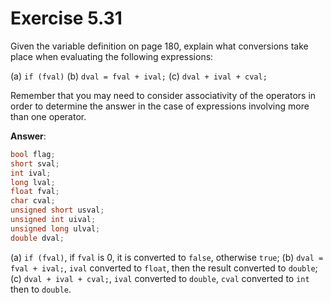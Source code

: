 # Exercise 5.31

Given the variable definition on page 180, explain what conversions take place when evaluating the following expressions:

(a) `if (fval)`
(b) `dval = fval + ival;`
(c) `dval + ival + cval;`

Remember that you may need to consider associativity of the operators in order to determine the answer in the case of expressions involving more than one operator.

**Answer**:

```cpp
bool flag;
short sval;
int ival;
long lval;
float fval;
char cval;
unsigned short usval;
unsigned int uival;
unsigned long ulval;
double dval;
```

(a) `if (fval)`, if `fval` is 0, it is converted to `false`, otherwise `true`;
(b) `dval = fval + ival;`, `ival` converted to `float`, then the result converted to `double`;
(c) `dval + ival + cval;`, `ival` converted to `double`, `cval` converted to `int` then to `double`.